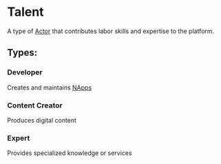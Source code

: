 # Talent

A type of [Actor](actor.md) that contributes labor skills and expertise to the platform.

## Types:
### Developer
Creates and maintains [NApps](napp.md)

### Content Creator
Produces digital content

### Expert
Provides specialized knowledge or services 